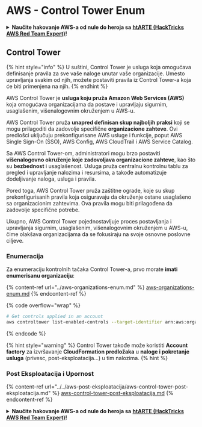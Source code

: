 # AWS - Control Tower Enum

<details>

<summary><strong>Naučite hakovanje AWS-a od nule do heroja sa</strong> <a href="https://training.hacktricks.xyz/courses/arte"><strong>htARTE (HackTricks AWS Red Team Expert)</strong></a><strong>!</strong></summary>

Drugi načini podrške HackTricks-u:

* Ako želite da vidite **vašu kompaniju reklamiranu na HackTricks-u** ili da **preuzmete HackTricks u PDF formatu** proverite [**PLANOVE ZA PRIJATELJSTVO**](https://github.com/sponsors/carlospolop)!
* Nabavite [**zvanični PEASS & HackTricks swag**](https://peass.creator-spring.com)
* Otkrijte [**Porodicu PEASS**](https://opensea.io/collection/the-peass-family), našu kolekciju ekskluzivnih [**NFT-ova**](https://opensea.io/collection/the-peass-family)
* **Pridružite se** 💬 [**Discord grupi**](https://discord.gg/hRep4RUj7f) ili [**telegram grupi**](https://t.me/peass) ili nas **pratite** na **Twitteru** 🐦 [**@hacktricks_live**](https://twitter.com/hacktricks_live)**.**
* **Podelite svoje hakovanje trikove slanjem PR-ova na** [**HackTricks**](https://github.com/carlospolop/hacktricks) i [**HackTricks Cloud**](https://github.com/carlospolop/hacktricks-cloud) github repozitorijume.

</details>

## Control Tower

{% hint style="info" %}
U suštini, Control Tower je usluga koja omogućava definisanje pravila za sve vaše naloge unutar vaše organizacije. Umesto upravljanja svakim od njih, možete postaviti pravila iz Control Tower-a koja će biti primenjena na njih.
{% endhint %}

AWS Control Tower je **usluga koju pruža Amazon Web Services (AWS)** koja omogućava organizacijama da postave i upravljaju sigurnim, usaglašenim, višenalogovnim okruženjem u AWS-u.

AWS Control Tower pruža **unapred definisan skup najboljih praksi** koji se mogu prilagoditi da zadovolje specifične **organizacione zahteve**. Ovi predlošci uključuju prekonfigurisane AWS usluge i funkcije, poput AWS Single Sign-On (SSO), AWS Config, AWS CloudTrail i AWS Service Catalog.

Sa AWS Control Tower-om, administratori mogu brzo postaviti **višenalogovno okruženje koje zadovoljava organizacione zahteve**, kao što su **bezbednost** i usaglašenost. Usluga pruža centralnu kontrolnu tablu za pregled i upravljanje nalozima i resursima, a takođe automatizuje dodeljivanje naloga, usluga i pravila.

Pored toga, AWS Control Tower pruža zaštitne ograde, koje su skup prekonfigurisanih pravila koja osiguravaju da okruženje ostane usaglašeno sa organizacionim zahtevima. Ova pravila mogu biti prilagođena da zadovolje specifične potrebe.

Ukupno, AWS Control Tower pojednostavljuje proces postavljanja i upravljanja sigurnim, usaglašenim, višenalogovnim okruženjem u AWS-u, čime olakšava organizacijama da se fokusiraju na svoje osnovne poslovne ciljeve.

### Enumeracija

Za enumeraciju kontrolnih tačaka Control Tower-a, prvo morate **imati enumerisanu organizaciju**:

{% content-ref url="../aws-organizations-enum.md" %}
[aws-organizations-enum.md](../aws-organizations-enum.md)
{% endcontent-ref %}

{% code overflow="wrap" %}
```bash
# Get controls applied in an account
aws controltower list-enabled-controls --target-identifier arn:aws:organizations::<acc_id>:ou/<ou-id>
```
{% endcode %}

{% hint style="warning" %}
Control Tower takođe može koristiti **Account factory** za izvršavanje **CloudFormation predložaka** u **naloge i pokretanje usluga** (privesc, post-eksploatacija...) u tim nalozima.
{% hint %}

### Post Eksploatacija i Upornost

{% content-ref url="../../aws-post-eksploatacija/aws-control-tower-post-eksploatacija.md" %}
[aws-control-tower-post-eksploatacija.md](../../aws-post-eksploatacija/aws-control-tower-post-eksploatacija.md)
{% endcontent-ref %}

<details>

<summary><strong>Naučite hakovanje AWS-a od nule do heroja sa</strong> <a href="https://training.hacktricks.xyz/courses/arte"><strong>htARTE (HackTricks AWS Red Team Expert)</strong></a><strong>!</strong></summary>

Drugi načini podrške HackTricks-u:

* Ako želite da vidite svoju **kompaniju reklamiranu na HackTricks-u** ili **preuzmete HackTricks u PDF formatu** Proverite [**PLANOVE ZA PRETPLATU**](https://github.com/sponsors/carlospolop)!
* Nabavite [**zvanični PEASS & HackTricks swag**](https://peass.creator-spring.com)
* Otkrijte [**The PEASS Family**](https://opensea.io/collection/the-peass-family), našu kolekciju ekskluzivnih [**NFT-ova**](https://opensea.io/collection/the-peass-family)
* **Pridružite se** 💬 [**Discord grupi**](https://discord.gg/hRep4RUj7f) ili [**telegram grupi**](https://t.me/peass) ili nas **pratite** na **Twitteru** 🐦 [**@hacktricks_live**](https://twitter.com/hacktricks_live)**.**
* **Podelite svoje hakovanje trikove slanjem PR-ova na** [**HackTricks**](https://github.com/carlospolop/hacktricks) i [**HackTricks Cloud**](https://github.com/carlospolop/hacktricks-cloud) github repozitorijume.

</details>
